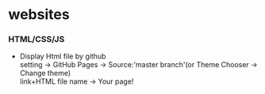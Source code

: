 # websites  
### HTML/CSS/JS  
* Display Html file by github  
setting -> GitHub Pages -> Source:'master branch'(or Theme Chooser -> Change theme)  
link+HTML file name -> Your page!  

